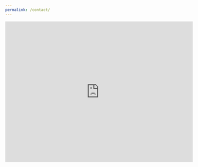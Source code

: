 ```yaml
---
permalink: /contact/
---
```


<div class="map-responsive">
<iframe src="https://www.google.com/maps/embed?pb=!1m14!1m8!1m3!1d9583.804974287332!2d-1.3259541!3d53.0931106!3m2!1i1024!2i768!4f13.1!3m3!1m2!1s0x487997766240bb7f%3A0xd613b06199d42075!2sSue&#39;s%20Maintenance%20Services%20Ltd!5e0!3m2!1sen!2suk!4v1691669943822!5m2!1sen!2suk" width="600" height="450" style="border:0;" allowfullscreen="" loading="lazy" referrerpolicy="no-referrer-when-downgrade"></iframe>
</div>
